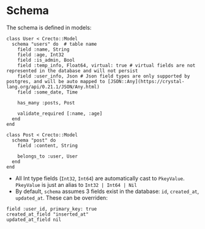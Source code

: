 # Schema

<!-- toc -->

The schema is defined in models:

```crystal
class User < Crecto::Model
  schema "users" do  # table name
    field :name, String
    field :age, Int32
    field :is_admin, Bool
    field :temp_info, Float64, virtual: true # virtual fields are not represented in the database and will not persist
    field :user_info, Json # Json field types are only supported by postgres, and will be auto mapped to [JSON::Any](https://crystal-lang.org/api/0.21.1/JSON/Any.html)
    field :some_date, Time

    has_many :posts, Post

    validate_required [:name, :age]
  end
end

class Post < Crecto::Model
  schema "post" do
    field :content, String

    belongs_to :user, User
  end
end
```

* All Int type fields (`Int32`, `Int64`) are automatically cast to `PkeyValue`.  `PkeyValue` is just an alias to `Int32 | Int64 | Nil`
* By default, `schema` assumes 3 fields exist in the database: `id`, `created_at`, `updated_at`.  These can be overriden:

```crystal
field :user_id, primary_key: true
created_at_field "inserted_at"
updated_at_field nil
```

